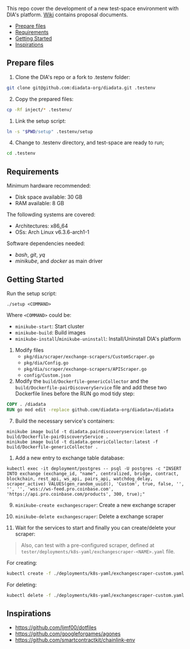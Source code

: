 This repo cover the development of a new test-space environment with DIA's platform. [Wiki](https://github.com/alexjorgef/diatestsuite/wiki) contains proposal documents.

- [Prepare files](#prepare-files)
- [Requirements](#requirements)
- [Getting Started](#getting-started)
- [Inspirations](#inspirations)

## Prepare files

1. Clone the DIA's repo or a fork to .testenv folder:

```sh
git clone git@github.com:diadata-org/diadata.git .testenv
```

2. Copy the prepared files:

```sh
cp -Rf inject/* .testenv/
```

1. Link the setup script:

```sh
ln -s "$PWD/setup" .testenv/setup
```

4. Change to .testenv directory, and test-space are ready to run;

```sh
cd .testenv
```

## Requirements

Minimum hardware recommended:

* Disk space available: 30 GB
* RAM available: 8 GB

The followding systems are covered:

* Architectures: x86_64
* OSs: Arch Linux v6.3.6-arch1-1

Software dependencies needed:

* *bash*, *git*, *yq*
* *minikube*, and *docker* as main driver

## Getting Started

Run the setup script:

`./setup <COMMAND>`

Where `<COMMAND>` could be:

* `minikube-start`: Start cluster
* `minikube-build`: Build images
* `minikube-install`/`minikube-uninstall`: Install/Uninstall DIA's platform
1. Modify files
   * `pkg/dia/scraper/exchange-scrapers/CustomScraper.go`
   * `pkg/dia/Config.go`
   * `pkg/dia/scraper/exchange-scrapers/APIScraper.go`
   * `config/Custom.json`
2. Modify the `build/Dockerfile-genericCollector` and the `build/Dockerfile-pairDiscoveryService` file and add these two Dockerfile lines before the RUN go mod tidy step:

```dockerfile
COPY . /diadata
RUN go mod edit -replace github.com/diadata-org/diadata=/diadata
```

7. Build the necessary service's containers:

```shell
minikube image build -t diadata.pairdiscoveryservice:latest -f build/Dockerfile-pairDiscoveryService .
minikube image build -t diadata.genericCollector:latest -f build/Dockerfile-genericCollector .
```

1. Add a new entry to exchange table database:

```shell
kubectl exec -it deployment/postgres -- psql -U postgres -c "INSERT INTO exchange (exchange_id, "name", centralized, bridge, contract, blockchain, rest_api, ws_api, pairs_api, watchdog_delay, scraper_active) VALUES(gen_random_uuid(), 'Custom', true, false, '', '', '', 'wss://ws-feed.pro.coinbase.com', 'https://api.pro.coinbase.com/products', 300, true);"
```

9. `minikube-create exchangescraper`: Create a new exchange scraper
10. `minikube-delete exchangescraper`: Delete a exchange scraper

11. Wait for the services to start and finally you can create/delete your scraper:

> Also, can test with a pre-configured scraper, defined at `tester/deployments/k8s-yaml/exchangescraper-<NAME>.yaml` file.

For creating:

```sh
kubectl create -f ./deployments/k8s-yaml/exchangescraper-custom.yaml
```

For deleting:

```sh
kubectl delete -f ./deployments/k8s-yaml/exchangescraper-custom.yaml
```

## Inspirations

* https://github.com/ljmf00/dotfiles
* https://github.com/googleforgames/agones
* https://github.com/smartcontractkit/chainlink-env

<!--
##################################################################################
##################################################################################
##################################################################################
-->

<!--
## Dumper

DIA version: `v1.4.241`

### Prepare files

1. Clone DIA repo: `git clone git@github.com:diadata-org/diadata.git -b v1.4.241 --depth 1 .temp-dumper`
2. Copy modified files: `cp -Rf dumper/* .temp-dumper`

### Start the cluster

Start the local cluster by running the script:

```sh
(
  cd .temp-dumper && ./scripts/minikubeStart.sh
)
```

### Install the platform

1. Build the containers into cluster:

```sh
(
  cd ./.temp-dumper/
  ./scripts/minikubeBuild.sh
)
```

1. Services and exchange scrapers:

```sh
(
  cd ./.temp-dumper/
  ./scripts/minikubeInstallPreSnap.sh
)
```

3. Create a folder for PostgreSQL dump: `mkdir -p .mount-dumper-postgresdump`
4. Mount the folder of your host filesystem as a shared volume in the cluster: `minikube mount --profile diadata-dumper "$(pwd)/.mount-dumper-postgresdump:/data/shared-postgres" --uid 70 --gid 70` (Note that uid 70 and gid 70 is due to postgres alpine image, normal image have different permissions)

### Create a dumper

Creating a cronjob:

```sh
(
  cd ./.temp-dumper/
  ./scripts/minikubeInstallSnap.sh
)
```

Delete the cronjob:

```sh
(
  cd ./.temp-dumper/
  ./scripts/minikubeUninstallSnap.sh
)
```

### Uninstall the platform

Uninstall the platform:

```sh
(
  cd ./.temp-dumper/
  ./scripts/minikubeUninstallPreSnap.sh
)
```

### Cluster stop

You can safely stop the cluster:

```sh
(
  cd ./.temp-dumper/
  ./scripts/minikubeStop.sh
)
```

### Cluster delete

1. Delete the cluster node completly:

```sh
(
  cd ./.temp-dumper/
  ./scripts/minikubeDelete.sh
)
```

2. Also, the temporary files and mounts can be removed:

```sh
rm -rf ./.temp-dumper/
rm -rf ./.mount-dumper-postgresdump/
```
-->